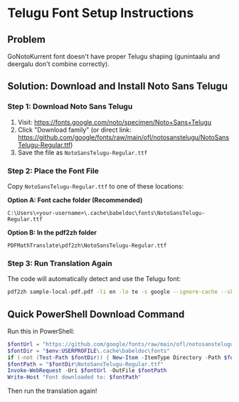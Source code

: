 # Telugu Font Setup Instructions

## Problem
GoNotoKurrent font doesn't have proper Telugu shaping (gunintaalu and deergalu don't combine correctly).

## Solution: Download and Install Noto Sans Telugu

### Step 1: Download Noto Sans Telugu

1. Visit: https://fonts.google.com/noto/specimen/Noto+Sans+Telugu
2. Click "Download family" (or direct link: https://github.com/google/fonts/raw/main/ofl/notosanstelugu/NotoSansTelugu-Regular.ttf)
3. Save the file as `NotoSansTelugu-Regular.ttf`

### Step 2: Place the Font File

Copy `NotoSansTelugu-Regular.ttf` to one of these locations:

**Option A: Font cache folder (Recommended)**
```
C:\Users\<your-username>\.cache\babeldoc\fonts\NotoSansTelugu-Regular.ttf
```

**Option B: In the pdf2zh folder**
```
PDFMathTranslate\pdf2zh\NotoSansTelugu-Regular.ttf
```

### Step 3: Run Translation Again

The code will automatically detect and use the Telugu font:
```bash
pdf2zh sample-local-pdf.pdf -li en -lo te -s google --ignore-cache --skip-subset-fonts
```

## Quick PowerShell Download Command

Run this in PowerShell:

```powershell
$fontUrl = "https://github.com/google/fonts/raw/main/ofl/notosanstelugu/NotoSansTelugu-Regular.ttf"
$fontDir = "$env:USERPROFILE\.cache\babeldoc\fonts"
if (-not (Test-Path $fontDir)) { New-Item -ItemType Directory -Path $fontDir -Force }
$fontPath = "$fontDir\NotoSansTelugu-Regular.ttf"
Invoke-WebRequest -Uri $fontUrl -OutFile $fontPath
Write-Host "Font downloaded to: $fontPath"
```

Then run the translation again!

